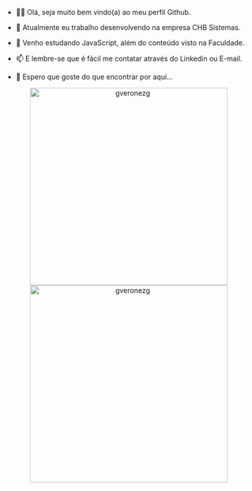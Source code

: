 
- 👋😄 Olá, seja muito bem vindo(a) ao meu perfil Github.

- 💼 Atualmente eu trabalho desenvolvendo na empresa CHB Sistemas.
- 📖 Venho estudando JavaScript, além do conteúdo visto na Faculdade.
- 📫 E lembre-se que é fácil me contatar através do Linkedin ou E-mail.
- 🫶 Espero que goste do que encontrar por aqui...

<p align="center">
  <img width="400em" src="https://github-readme-stats.vercel.app/api?username=gveronezg&show_icons=true&locale=en&theme=dark" alt="gveronezg"/>
  <img width="400em" src="https://github-readme-streak-stats.herokuapp.com/?user=gveronezg&theme=dark" alt="gveronezg"/>
</p>
